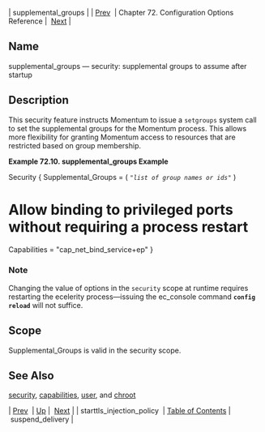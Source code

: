| supplemental_groups |
| [Prev](config.starttls_injection_policy)  | Chapter 72. Configuration Options Reference |  [Next](conf.ref.suspend_delivery) |

<a name="conf.ref.supplemental_groups"></a>
## Name

supplemental_groups — security: supplemental groups to assume after startup

<a name="idp26779728"></a>
## Description

This security feature instructs Momentum to issue a `setgroups` system call to set the supplemental groups for the Momentum process. This allows more flexibility for granting Momentum access to resources that are restricted based on group membership.

<a name="conf.ref.supplemental_groups.example"></a>

**Example 72.10. supplemental_groups Example**

Security {
  Supplemental_Groups = ( *`"list of group names or ids"`*                         )
  # Allow binding to privileged ports without requiring a process restart  
  Capabilities = "cap_net_bind_service+ep"
}

### Note

Changing the value of options in the `security` scope at runtime requires restarting the ecelerity process—issuing the ec_console command **`config reload`**         will not suffice.

<a name="idp26787216"></a>
## Scope

Supplemental_Groups is valid in the security scope.

<a name="idp26789056"></a>
## See Also

[security](conf.ref.security "security"), [capabilities](conf.ref.capabilities "capabilities"), [user](conf.ref.user "user"), and [chroot](conf.ref.chroot "chroot")

| [Prev](config.starttls_injection_policy)  | [Up](config.options.ref) |  [Next](conf.ref.suspend_delivery) |
| starttls_injection_policy  | [Table of Contents](index) |  suspend_delivery |

